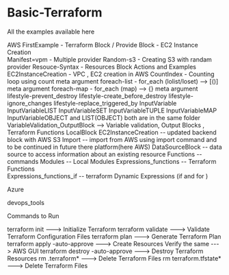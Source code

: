 # Basic-Terraform

All the examples available here
 
AWS 
FirstExample - Terraform Block / Provide Block - EC2 Instance Creation  
Manifest=vpm - Multiple provider 
Random-s3 - Creating S3 with randam provider
Resouce-Syntax - Resources Block Actions and Examples
EC2InstanceCreation - VPC , EC2 creation in AWS
CountIndex - Counting loop using count meta argument
foreach-list - for_each (lolist/loset) --> [()] meta argument
foreach-map - for_each (map) --> {} meta argument
lifestyle-prevent_destroy
lifestyle-create_before_destroy
lifestyle-ignore_changes
lifestyle-replace_triggered_by
InputVariable
InputVariableLIST
InputVariableSET
InputVariableTUPLE
InputVariableMAP
InputVariableOBJECT and LIST(OBJECT) both are in the same folder
VariableValidation_OutputBlock --> Variable validation, Output Blocks , Terraform Functions
LocalBlock
EC2InstanceCreation -- updated backend block with AWS S3
Import -- import from AWS using import command and to be continued in future there platform(here AWS)
DataSourceBlock -- data source to access information about an existing resource
Functions -- commands
Modules -- Local Modules
Expressions_functions -- Terraform Functions  
Expressions_functions_if -- terraform Dynamic Expressions (if and for )


Azure 


devops_tools

Commands to Run 

terraform init --->  Initialize Terraform
terraform validate --->  Validate Terraform Configuration Files
terraform plan ---> Generate Terraform Plan
terraform apply -auto-approve ---> Create Resources
Verify the same ---> AWS GUI
terraform destroy -auto-approve ---> Destroy Terraform Resources
rm .terraform*  --->  Delete Terraform Files
rm terraform.tfstate*  --->  Delete Terraform Files
